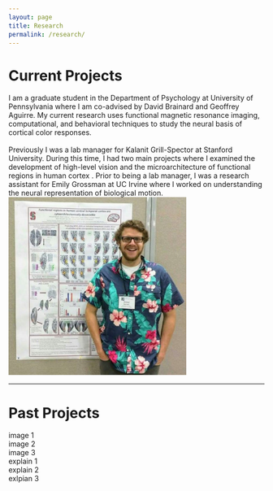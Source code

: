 ```yaml
---
layout: page
title: Research
permalink: /research/
---
```

# Current Projects
<div class="row">
  <div class="column" markdown="1">
  I am a graduate student in the Department of Psychology at University of Pennsylvania where I am co-advised by David Brainard and Geoffrey Aguirre. My current research uses functional magnetic resonance imaging, computational, and behavioral techniques to study the neural basis of cortical color responses. <br><br> Previously I was a lab manager for Kalanit Grill-Spector at Stanford University. During this time, I had two main projects where I examined the development of high-level vision and the microarchitecture of functional regions in human cortex . Prior to being a lab manager, I was a research assistant for Emily Grossman at UC Irvine where I worked on understanding the neural representation of biological motion.
  </div>
  
  <div class="column">
  <img class="ohbm-image" src="/assets/img/ohbm.jpg" alt="OHBM 2015" style="width:350px;height:350px;">
  </div>
</div> 

***
# Past Projects
 <div class="grid-container">
  <div class="grid-item">
  image 1
  </div>
  <div class="grid-item">
   image 2
  </div>
  <div class="grid-item">
   image 3
  </div>
  <div class="grid-item">
   explain 1
  </div>
  <div class="grid-item">
   explain 2
  </div>
  <div class="grid-item">
  exlpian 3
  </div>
</div> 

